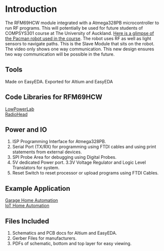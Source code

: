 # Introduction
The RFM69HCW module integrated with a Atmega328PB microcontroller to run RF programs. This will potentially be used for future students of COMPSYS301 course at The University of Auckland. [Here is a glimpse of the Pacman robot used in the course](https://www.youtube.com/watch?v=HsrKt_Cxeg4). The robot uses RF as well as light sensors to navigate paths. This is the Slave Module that sits on the robot. The video only shows one way communication. This new design ensures two way communication will be possible in the future. 

## Tools
Made on EasyEDA. Exported for Altium and EasyEDA

## Code Libraries for RFM69HCW
[LowPowerLab](https://github.com/LowPowerLab/RFM69)  
[RadioHead](https://www.airspayce.com/mikem/arduino/RadioHead/classRH__RF69.html)

## Power and IO
1) ISP Programming Interface for Atmega328PB.
2) Serial Port (TX/RX) for programming using FTDI cables and using print statements from external devices.
3) SPI Probe Area for debugging using Digital Probes.
4) 5V dedicated Power port. 3.3V Voltage Regulator and Logic Level Translators for system.
5) Reset Switch to reset processor or upload programs using FTDI Cables.

## Example Application
[Garage Home Automation](https://lowpowerlab.com/guide/garagemote/)  
[IoT Home Automation](https://lowpowerlab.com/guide/gateway/)

## Files Included
1) Schematics and PCB docs for Altium and EasyEDA.
2) Gerber Files for manufacturers.
3) PDFs of schematic, bottom and top layer for easy viewing.

